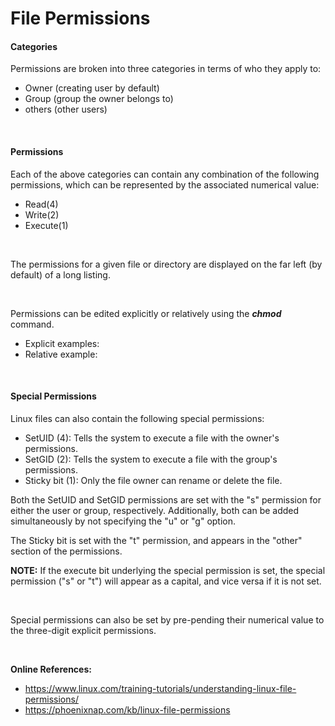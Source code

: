 # File Permissions

#### **Categories**
Permissions are broken into three categories in terms of who they apply to:
- Owner (creating user by default)
- Group (group the owner belongs to)
- others (other users)

<br>

#### **Permissions**
Each of the above categories can contain any combination of the following permissions, which can be represented by the associated numerical value:
- Read(4)
- Write(2)
- Execute(1)

<br>

The permissions for a given file or directory are displayed on the far left (by default) of a long listing. 

[](images/perms.png)


<br> 

Permissions can be edited explicitly or relatively using the ***chmod*** command.
- Explicit examples:
[](images/perms-explicit1.png)
[](images/perms-explicit2.png)
- Relative example:
[](images/perms-relative1.png)
[](images/perms-relative1.png)

<br>

#### Special Permissions
Linux files can also contain the following special permissions:
- SetUID (4): Tells the system to execute a file with the owner's permissions. 
- SetGID (2): Tells the system to execute a file with the group's permissions.
- Sticky bit (1): Only the file owner can rename or delete the file.

Both the SetUID and SetGID permissions are set with the "s" permission for either the user or group, respectively. Additionally, both can be added simultaneously by not specifying the "u" or "g" option. 

[](images/setuid-setgid.png)

The Sticky bit is set with the "t" permission, and appears in the "other" section of the permissions.

[](images/setuid-setgid.png)

**NOTE:** If the execute bit underlying the special permission is set, the special permission ("s" or "t") will appear as a capital, and vice versa if it is not set.

<br> 

Special permissions can also be set by pre-pending their numerical value to the three-digit explicit permissions. 

[](images/special-perms-explicit.png)

<br>

**Online References:**
- https://www.linux.com/training-tutorials/understanding-linux-file-permissions/
- https://phoenixnap.com/kb/linux-file-permissions